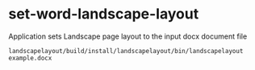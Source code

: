 # set-word-landscape-layout
Application sets Landscape page layout to the input docx document file



```
landscapelayout/build/install/landscapelayout/bin/landscapelayout example.docx 


```